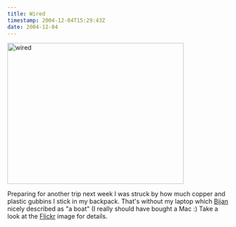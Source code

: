```yaml
---
title: Wired
timestamp: 2004-12-04T15:29:43Z
date: 2004-12-04
---
```


<a href='http://www.flickr.com/photos/psd/1910206/'><img alt="wired" src="http://blog.whatfettle.com/archives/wired2.jpg" width="400" height="321" border="0" /></a>

Preparing for another trip next week I was struck by how much copper and plastic gubbins I stick in my backpack. That's without my laptop which <a href='http://www.mindswap.org/~bparsia/'>Bijan</a> nicely described as "a boat" (I really should have bought a Mac :) Take a look at the <a href='http://www.flickr.com/photos/psd/1910206/'>Flickr</a> image for details.

